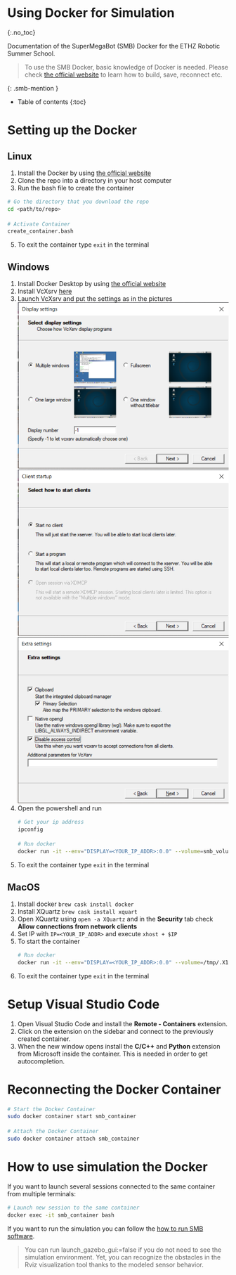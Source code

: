 # Using Docker for Simulation
{:.no_toc} 

Documentation of the SuperMegaBot (SMB) Docker for the ETHZ Robotic Summer School.

> To use the SMB Docker, basic knowledge of Docker is needed. Please check [the official website](https://docs.docker.com) to learn how to build, save, reconnect etc. 

{: .smb-mention }


* Table of contents
{:toc}


# Setting up the Docker

## Linux
1. Install the Docker by using [the official website](https://docs.docker.com/engine/install/ubuntu/)
2. Clone the repo into a directory in your host computer
3. Run the bash file to create the container
```bash
# Go the directory that you download the repo
cd <path/to/repo>

# Activate Container
create_container.bash
```
5. To exit the container type `exit` in the terminal

## Windows
1. Install Docker Desktop by using [the official website](https://docs.docker.com/desktop/windows/install/)
2. Install VcXsrv [here](https://sourceforge.net/projects/vcxsrv/)
3. Launch VcXsrv and put the settings as in the pictures
   ![setup 1](Images/setup_1.png)
   ![setup 2](Images/setup_2.png)
   ![setup 3](Images/setup_3.png)
4. Open the powershell and run
   ```bash
   # Get your ip address
   ipconfig

   # Run docker
   docker run -it --env="DISPLAY=<YOUR_IP_ADDR>:0.0" --volume=smb_volume:/home/catkin_ws/src --net=host --name smb_container ethzrobotx/smb_docker bash
   ```
5. To exit the container type `exit` in the terminal

## MacOS
1. Install docker `brew cask install docker`
2. Install XQuartz `brew cask install xquart`
3. Open XQuartz using `open -a XQuartz` and in the **Security** tab check **Allow connections from network clients**
4. Set IP with `IP=<YOUR_IP_ADDR>` and execute `xhost + $IP`
5. To start the container
   ```bash
   # Run docker
   docker run -it --env="DISPLAY=<YOUR_IP_ADDR>:0.0" --volume=/tmp/.X11-unix:/tmp/.X11-unix --volume=smb_volume:/home/catkin_ws/src --net=host --name smb_container ethzrobotx/smb_docker bash
   ```
6. To exit the container type `exit` in the terminal
# Setup Visual Studio Code

1. Open Visual Studio Code and install the **Remote - Containers** extension.
2. Click on the extension on the sidebar and connect to the previously created container.
3. When the new window opens install the **C/C++** and **Python** extension from Microsoft inside the container. This is needed in order to get autocompletion.

# Reconnecting the Docker Container

```bash
# Start the Docker Container
sudo docker container start smb_container

# Attach the Docker Container
sudo docker container attach smb_container
```

# How to use simulation the Docker

If you want to launch several sessions connected to the same container from multiple terminals: 

```bash
# Launch new session to the same container
docker exec -it smb_container bash
```

If you want to run the simulation you can follow the [how to run SMB software](https://ethz-robotx.github.io/SuperMegaBot/core-software/HowToRunSoftware.html).

> You can run launch_gazebo_gui:=false if you do not need to see the simulation environment. Yet, you can recognize the obstacles in the Rviz visualization tool thanks to the modeled sensor behavior.